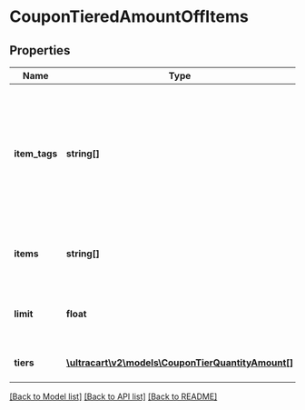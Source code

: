 # CouponTieredAmountOffItems

## Properties
Name | Type | Description | Notes
------------ | ------------- | ------------- | -------------
**item_tags** | **string[]** | An optional list of item tags which will receive a discount.  If blank, discount applies to all items except excluded items. | [optional] 
**items** | **string[]** | The items being discounted by this coupon. | [optional] 
**limit** | **float** | The maximum number of discounted items. | [optional] 
**tiers** | [**\ultracart\v2\models\CouponTierQuantityAmount[]**](CouponTierQuantityAmount.md) | A list of discount tiers. | [optional] 

[[Back to Model list]](../README.md#documentation-for-models) [[Back to API list]](../README.md#documentation-for-api-endpoints) [[Back to README]](../README.md)


